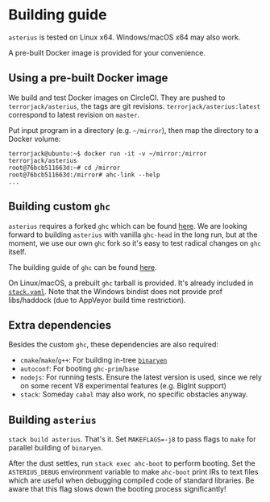 # Building guide

`asterius` is tested on Linux x64. Windows/macOS x64 may also work.

A pre-built Docker image is provided for your convenience.

## Using a pre-built Docker image

We build and test Docker images on CircleCI. They are pushed to `terrorjack/asterius`, the tags are git revisions. `terrorjack/asterius:latest` correspond to latest revision on `master`.

Put input program in a directory (e.g. `~/mirror`), then map the directory to a Docker volume:

```
terrorjack@ubuntu:~$ docker run -it -v ~/mirror:/mirror terrorjack/asterius
root@76bcb511663d:~# cd /mirror
root@76bcb511663d:/mirror# ahc-link --help
...
```

## Building custom `ghc`

`asterius` requires a forked `ghc` which can be found [here](https://github.com/TerrorJack/ghc/tree/asterius). We are looking forward to building `asterius` with vanilla `ghc-head` in the long run, but at the moment, we use our own `ghc` fork so it's easy to test radical changes on `ghc` itself.

The building guide of `ghc` can be found [here](https://ghc.haskell.org/trac/ghc/wiki/Building).

On Linux/macOS, a prebuilt `ghc` tarball is provided. It's already included in [`stack.yaml`](https://github.com/tweag/asterius/blob/master/stack.yaml). Note that the Windows bindist does not provide prof libs/haddock (due to AppVeyor build time restriction).

## Extra dependencies

Besides the custom `ghc`, these dependencies are also required:

- `cmake`/`make`/`g++`: For building in-tree [`binaryen`](https://github.com/WebAssembly/binaryen)
- `autoconf`: For booting `ghc-prim`/`base`
- `nodejs`: For running tests. Ensure the latest version is used, since we rely on some recent V8 experimental features (e.g. BigInt support)
- `stack`: Someday `cabal` may also work, no specific obstacles anyway.

## Building `asterius`

`stack build asterius`. That's it. Set `MAKEFLAGS=-j8` to pass flags to `make` for parallel building of `binaryen`.

After the dust settles, run `stack exec ahc-boot` to perform booting. Set the `ASTERIUS_DEBUG` environment variable to make `ahc-boot` print IRs to text files which are useful when debugging compiled code of standard libraries. Be aware that this flag slows down the booting process significantly!

